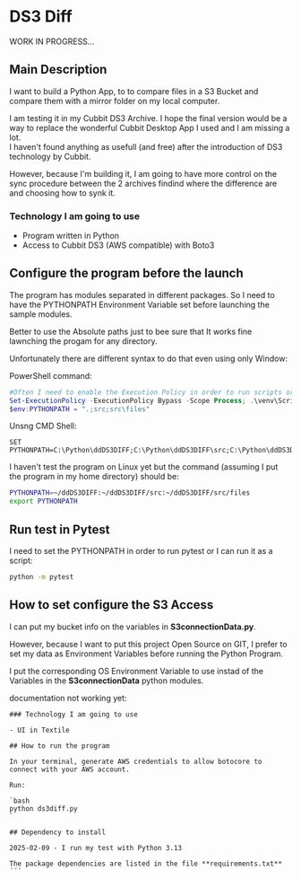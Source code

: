 # DS3 Diff

WORK IN PROGRESS...

## Main Description

I want to build a Python App, to to compare files in a S3 Bucket and compare them with a mirror folder on my local computer.

I am testing it in my Cubbit DS3 Archive. I hope the final version would be a way to replace the wonderful Cubbit Desktop App I used and I am missing a lot.  
I haven't found anything as usefull (and free) after the introduction of DS3 technology by Cubbit.

However, because I'm building it, I am going to have more control on the sync procedure between the 2 archives findind where the difference are and choosing how to synk it.

### Technology I am going to use

- Program written in Python
- Access to Cubbit DS3 (AWS compatible) with Boto3

## Configure the program before the launch

The program has modules separated in different packages. So I need to have the PYTHONPATH Environment Variable set before launching the sample modules.

Better to use the Absolute paths just to bee sure that It works fine lawnching the progam for any directory.

Unfortunately there are different syntax to do that even using only Window:

PowerShell command:

```PowerShell
#Often I need to enable the Execution Policy in order to run scripts or set environment variablesg
Set-ExecutionPolicy -ExecutionPolicy Bypass -Scope Process; .\venv\Scripts\activate
$env:PYTHONPATH = ".;src;src\files"
```

Unsng CMD Shell:

```CMD
SET PYTHONPATH=C:\Python\ddDS3DIFF;C:\Python\ddDS3DIFF\src;C:\Python\ddDS3DIFFsrc\s3
```

I haven't test the program on Linux yet but the command (assuming I put the program in my home directory) should be:

```bash
PYTHONPATH=~/ddDS3DIFF:~/ddDS3DIFF/src:~/ddDS3DIFF/src/files
export PYTHONPATH
```

## Run test in Pytest

I need to set the PYTHONPATH in order to run pytest or I can run it as a script:

```bash
python -m pytest
```

## How to set configure the S3 Access

I can put my bucket info on the variables in **S3connectionData.py**.

However, because I want to put this project Open Source on GIT, I prefer to set my data as Environment Variables before running the Python Program.

I put the corresponding OS Environment Variable to use instad of the Variables in the **S3connectionData** python modules.

documentation not working yet:

```text
### Technology I am going to use

- UI in Textile

## How to run the program

In your terminal, generate AWS credentials to allow botocore to connect with your AWS account.

Run:

`bash
python ds3diff.py
`

## Dependency to install

2025-02-09 - I run my test with Python 3.13

The package dependencies are listed in the file **requirements.txt**
´´´
